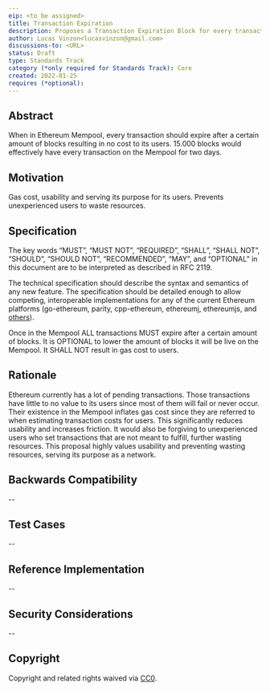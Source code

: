 ```yaml
---
eip: <to be assigned>
title: Transaction Expiration
description: Proposes a Transaction Expiration Block for every transaction.
author: Lucas Vinzon<lucasvinzon@gmail.com>
discussions-to: <URL>
status: Draft
type: Standards Track
category (*only required for Standards Track): Core
created: 2022-01-25
requires (*optional):
---
```


## Abstract
When in Ethereum Mempool, every transaction should expire after a certain amount of blocks resulting in no cost to its users. 15.000 blocks would effectively have every transaction on the Mempool for two days.

## Motivation
Gas cost, usability and serving its purpose for its users. Prevents unexperienced users to waste resources.

## Specification
The key words “MUST”, “MUST NOT”, “REQUIRED”, “SHALL”, “SHALL NOT”, “SHOULD”, “SHOULD NOT”, “RECOMMENDED”, “MAY”, and “OPTIONAL” in this document are to be interpreted as described in RFC 2119.

The technical specification should describe the syntax and semantics of any new feature. The specification should be detailed enough to allow competing, interoperable implementations for any of the current Ethereum platforms (go-ethereum, parity, cpp-ethereum, ethereumj, ethereumjs, and [others](https://github.com/ethereum/wiki/wiki/Clients)).

Once in the Mempool ALL transactions MUST expire after a certain amount of blocks. It is OPTIONAL to lower the amount of blocks it will be live on the Mempool. It SHALL NOT result in gas cost to users.

## Rationale
Ethereum currently has a lot of pending transactions. Those transactions have little to no value to its users since most of them will fail or never occur. Their existence in the Mempool inflates gas cost since they are referred to when estimating transaction costs for users. This significantly reduces usability and increases friction. It would also be forgiving to unexperienced users who set transactions that are not meant to fulfill, further wasting resources. This proposal highly values usability and preventing wasting resources, serving its purpose as a network.

## Backwards Compatibility
--

## Test Cases
--

## Reference Implementation
--

## Security Considerations
--

## Copyright
Copyright and related rights waived via [CC0](https://creativecommons.org/publicdomain/zero/1.0/).
